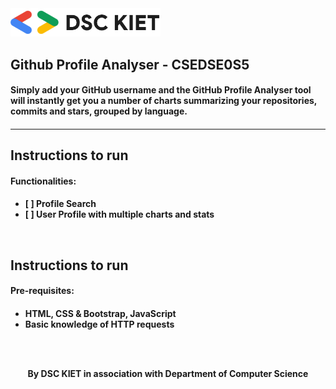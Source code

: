 <img width="240" src="https://raw.githubusercontent.com/dsckiet/resources/master/dsckiet-logo.png" />
<h2 align="left"> Github Profile Analyser - CSEDSE0S5 </h2>
<h4 align="left"> Simply add your GitHub username and the GitHub Profile Analyser tool will instantly get you a number of charts summarizing your repositories, commits and stars, grouped by language.<h4>

---

<h2>Instructions to run</h2>

<h4>Functionalities:<h4>
<ul>
	<li>[ ]  Profile Search</li>
	<li>[ ]  User Profile with multiple charts and stats</li>
</ul>

<br>

<h2>Instructions to run</h2>

<h4>Pre-requisites:<h4>
<ul>
	<li>HTML, CSS & Bootstrap, JavaScript</li>
	<li>Basic knowledge of HTTP requests</li>
</ul>

<br>
<br>

<p align="center">
	By DSC KIET in association with Department of Computer Science
</p>

